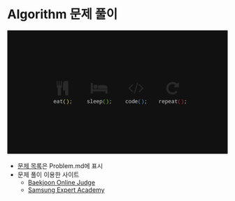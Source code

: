 # Algorithm 문제 풀이

![algorithm](pic.jpg)

* [문제 목록](./Problem.md)은 Problem.md에 표시
* 문제 풀이 이용한 사이트
  * [Baekjoon Online Judge](https://www.acmicpc.net/)
  * [Samsung Expert Academy](https://swexpertacademy.com/main/main.do)
